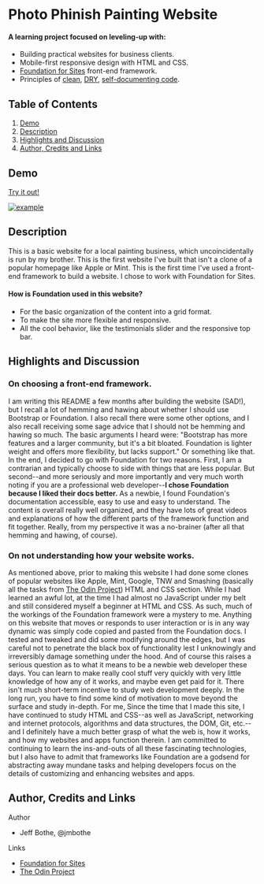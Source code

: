 # Photo Phinish Painting Website

#### A learning project focused on leveling-up with:
* Building practical websites for business clients.
* Mobile-first responsive design with HTML and CSS.
* [Foundation for Sites](http://foundation.zurb.com/sites.html) front-end framework.
* Principles of [clean](https://github.com/ryanmcdermott/clean-code-javascript), [DRY](https://en.wikipedia.org/wiki/Don%27t_repeat_yourself), [self-documenting code](https://en.wikipedia.org/wiki/Self-documenting_code).

## Table of Contents

1. [Demo](#demo)
2. [Description](#description)
3. [Highlights and Discussion](#highlights)
5. [Author, Credits and Links](#author)

<a name="demo"/>

## Demo

[Try it out!](https://jmbothe.github.io/photo-phinish/)

[![example](/images/example.gif)](https://jmbothe.github.io/photo-phinish/)

<a name="description"/>

## Description

This is a basic website for a local painting business, which uncoincidentally is run by my brother. This is the first website I've built that isn't a clone of a popular homepage like Apple or Mint. This is the first time I've used a front-end framework to build a website. I chose to work with Foundation for Sites.

#### How is Foundation used in this website?
* For the basic organization of the content into a grid format.
* To make the site more flexible and responsive.
* All the cool behavior, like the testimonials slider and the responsive top bar.

<a name="highlights"/>

## Highlights and Discussion

### On choosing a front-end framework.

I am writing this README a few months after building the website (SAD!), but I recall a lot of hemming and hawing about whether I should use Bootstrap or Foundation. I also recall there were some other options, and I also recall receiving some sage advice that I should not be hemming and hawing so much. The basic arguments I heard were: "Bootstrap has more features and a larger community, but it's a bit bloated. Foundation is lighter weight and offers more flexibility, but lacks support." Or something like that. In the end, I decided to go with Foundation for two reasons. First, I am a contrarian and typically choose to side with things that are less popular. But second--and more seriously and more importantly and very much worth noting if you are a professional web developer--**I chose Foundation because I liked their docs better.** As a newbie, I found Foundation's documentation accessible, easy to use and easy to understand. The content is overall really well organized, and they have lots of great videos and explanations of how the different parts of the framework function and fit together. Really, from my perspective it was a no-brainer (after all that hemming and hawing, of course).

### On not understanding how your website works.

As mentioned above, prior to making this website I had done some clones of popular websites like Apple, Mint, Google, TNW and Smashing (basically all the tasks from [The Odin Project](https://www.theodinproject.com/)) HTML and CSS section. While I had learned an awful lot, at the time I had almost no JavaScript under my belt and still considered myself a beginner at HTML and CSS. As such, much of the workings of the Foundation framework were a mystery to me. Anything on this website that moves or responds to user interaction or is in any way dynamic was simply code copied and pasted from the Foundation docs. I tested and tweaked and did some modifying around the edges, but I was careful not to penetrate the black box of functionality lest I unknowingly and irreversibly damage something under the hood. And of course this raises a serious question as to what it means to be a newbie web developer these days. You can learn to make really cool stuff very quickly with very little knowledge of how any of it works, and maybe even get paid for it. There isn't much short-term incentive to study web development deeply. In the long run, you have to find some kind of motivation to move beyond the surface and study in-depth.  For me, Since the time that I made this site, I have continued to study HTML and CSS--as well as JavaScript, networking and internet protocols, algorithms and data structures, the DOM, Git, etc.--and I definitely have a much better grasp of what the web is, how it works, and how my websites and apps function therein. I am committed to continuing to learn the ins-and-outs of all these fascinating technologies, but I also have to admit that frameworks like Foundation are a godsend for abstracting away mundane tasks and helping developers focus on the details of customizing and enhancing websites and apps.

<a name="author"/>

## Author, Credits and Links

Author
* Jeff Bothe, @jmbothe

Links
* [Foundation for Sites](http://foundation.zurb.com/sites.html)
* [The Odin Project](https://www.theodinproject.com/)
